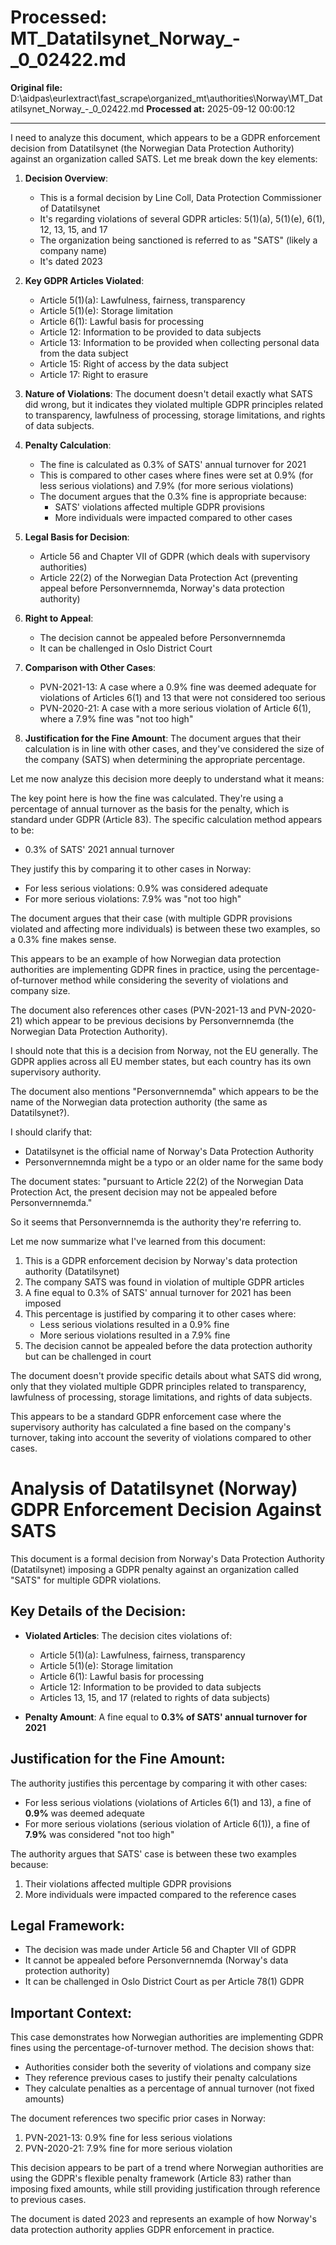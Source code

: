 # Processed: MT_Datatilsynet_Norway_-_0_02422.md

**Original file:** D:\aidpas\eurlextract\fast_scrape\organized_mt\authorities\Norway\MT_Datatilsynet_Norway_-_0_02422.md
**Processed at:** 2025-09-12 00:00:12

---

<think>
I need to analyze this document, which appears to be a GDPR enforcement decision from Datatilsynet (the Norwegian Data Protection Authority) against an organization called SATS. Let me break down the key elements:

1. **Decision Overview**:
   - This is a formal decision by Line Coll, Data Protection Commissioner of Datatilsynet
   - It's regarding violations of several GDPR articles: 5(1)(a), 5(1)(e), 6(1), 12, 13, 15, and 17
   - The organization being sanctioned is referred to as "SATS" (likely a company name)
   - It's dated 2023

2. **Key GDPR Articles Violated**:
   - Article 5(1)(a): Lawfulness, fairness, transparency
   - Article 5(1)(e): Storage limitation
   - Article 6(1): Lawful basis for processing
   - Article 12: Information to be provided to data subjects
   - Article 13: Information to be provided when collecting personal data from the data subject
   - Article 15: Right of access by the data subject
   - Article 17: Right to erasure

3. **Nature of Violations**:
   The document doesn't detail exactly what SATS did wrong, but it indicates they violated multiple GDPR principles related to transparency, lawfulness of processing, storage limitations, and rights of data subjects.

4. **Penalty Calculation**:
   - The fine is calculated as 0.3% of SATS' annual turnover for 2021
   - This is compared to other cases where fines were set at 0.9% (for less serious violations) and 7.9% (for more serious violations)
   - The document argues that the 0.3% fine is appropriate because:
     * SATS' violations affected multiple GDPR provisions
     * More individuals were impacted compared to other cases

5. **Legal Basis for Decision**:
   - Article 56 and Chapter VII of GDPR (which deals with supervisory authorities)
   - Article 22(2) of the Norwegian Data Protection Act (preventing appeal before Personvernnemda, Norway's data protection authority)

6. **Right to Appeal**:
   - The decision cannot be appealed before Personvernnemda
   - It can be challenged in Oslo District Court

7. **Comparison with Other Cases**:
   - PVN-2021-13: A case where a 0.9% fine was deemed adequate for violations of Articles 6(1) and 13 that were not considered too serious
   - PVN-2020-21: A case with a more serious violation of Article 6(1), where a 7.9% fine was "not too high"

8. **Justification for the Fine Amount**:
   The document argues that their calculation is in line with other cases, and they've considered the size of the company (SATS) when determining the appropriate percentage.

Let me now analyze this decision more deeply to understand what it means:

The key point here is how the fine was calculated. They're using a percentage of annual turnover as the basis for the penalty, which is standard under GDPR (Article 83). The specific calculation method appears to be:
- 0.3% of SATS' 2021 annual turnover

They justify this by comparing it to other cases in Norway:
- For less serious violations: 0.9% was considered adequate
- For more serious violations: 7.9% was "not too high"

The document argues that their case (with multiple GDPR provisions violated and affecting more individuals) is between these two examples, so a 0.3% fine makes sense.

This appears to be an example of how Norwegian data protection authorities are implementing GDPR fines in practice, using the percentage-of-turnover method while considering the severity of violations and company size.

The document also references other cases (PVN-2021-13 and PVN-2020-21) which appear to be previous decisions by Personvernnemda (the Norwegian Data Protection Authority).

I should note that this is a decision from Norway, not the EU generally. The GDPR applies across all EU member states, but each country has its own supervisory authority.

The document also mentions "Personvernnemda" which appears to be the name of the Norwegian data protection authority (the same as Datatilsynet?).

I should clarify that:
- Datatilsynet is the official name of Norway's Data Protection Authority
- Personvernnemnda might be a typo or an older name for the same body

The document states: "pursuant to Article 22(2) of the Norwegian Data Protection Act, the present decision may not be appealed before Personvernnemda."

So it seems that Personvernnemda is the authority they're referring to.

Let me now summarize what I've learned from this document:

1. This is a GDPR enforcement decision by Norway's data protection authority (Datatilsynet)
2. The company SATS was found in violation of multiple GDPR articles
3. A fine equal to 0.3% of SATS' annual turnover for 2021 has been imposed
4. This percentage is justified by comparing it to other cases where:
   - Less serious violations resulted in a 0.9% fine
   - More serious violations resulted in a 7.9% fine
5. The decision cannot be appealed before the data protection authority but can be challenged in court

The document doesn't provide specific details about what SATS did wrong, only that they violated multiple GDPR principles related to transparency, lawfulness of processing, storage limitations, and rights of data subjects.

This appears to be a standard GDPR enforcement case where the supervisory authority has calculated a fine based on the company's turnover, taking into account the severity of violations compared to other cases.
</think>

# Analysis of Datatilsynet (Norway) GDPR Enforcement Decision Against SATS

This document is a formal decision from Norway's Data Protection Authority (Datatilsynet) imposing a GDPR penalty against an organization called "SATS" for multiple GDPR violations.

## Key Details of the Decision:

- **Violated Articles**: The decision cites violations of:
  - Article 5(1)(a): Lawfulness, fairness, transparency
  - Article 5(1)(e): Storage limitation
  - Article 6(1): Lawful basis for processing
  - Article 12: Information to be provided to data subjects
  - Articles 13, 15, and 17 (related to rights of data subjects)

- **Penalty Amount**: A fine equal to **0.3% of SATS' annual turnover for 2021**

## Justification for the Fine Amount:

The authority justifies this percentage by comparing it with other cases:
- For less serious violations (violations of Articles 6(1) and 13), a fine of **0.9%** was deemed adequate
- For more serious violations (serious violation of Article 6(1)), a fine of **7.9%** was considered "not too high"

The authority argues that SATS' case is between these two examples because:
1. Their violations affected multiple GDPR provisions
2. More individuals were impacted compared to the reference cases

## Legal Framework:

- The decision was made under Article 56 and Chapter VII of GDPR
- It cannot be appealed before Personvernnemda (Norway's data protection authority)
- It can be challenged in Oslo District Court as per Article 78(1) GDPR

## Important Context:

This case demonstrates how Norwegian authorities are implementing GDPR fines using the percentage-of-turnover method. The decision shows that:
- Authorities consider both the severity of violations and company size
- They reference previous cases to justify their penalty calculations
- They calculate penalties as a percentage of annual turnover (not fixed amounts)

The document references two specific prior cases in Norway:
1. PVN-2021-13: 0.9% fine for less serious violations
2. PVN-2020-21: 7.9% fine for more serious violation

This decision appears to be part of a trend where Norwegian authorities are using the GDPR's flexible penalty framework (Article 83) rather than imposing fixed amounts, while still providing justification through reference to previous cases.

The document is dated 2023 and represents an example of how Norway's data protection authority applies GDPR enforcement in practice.